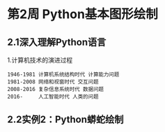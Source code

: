# 第2周 Python基本图形绘制

## 2.1深入理解Python语言

1.计算机技术的演进过程

    1946-1981 计算机系统结构时代 计算能力问题
    1981-2008 网络和视窗时代 交互问题
    2008-2016 复杂信息系统时代 数据问题
    2016-     人工智能时代 人类的问题
    
## 2.2实例2：Python蟒蛇绘制


